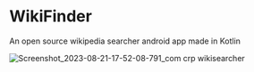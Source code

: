 # WikiFinder

An open source wikipedia searcher android app made in Kotlin

![Screenshot_2023-08-21-17-52-08-791_com crp wikisearcher](https://github.com/enginestein/WikiFinder/assets/117010357/a8ec1333-2ceb-4722-89cd-149e369a38c1)
